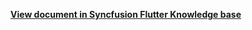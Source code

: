**[View document in Syncfusion Flutter Knowledge base](https://www.syncfusion.com/kb/12146/how-to-change-the-working-days-and-hours-in-the-flutter-event-calendar-sfcalendar)**
